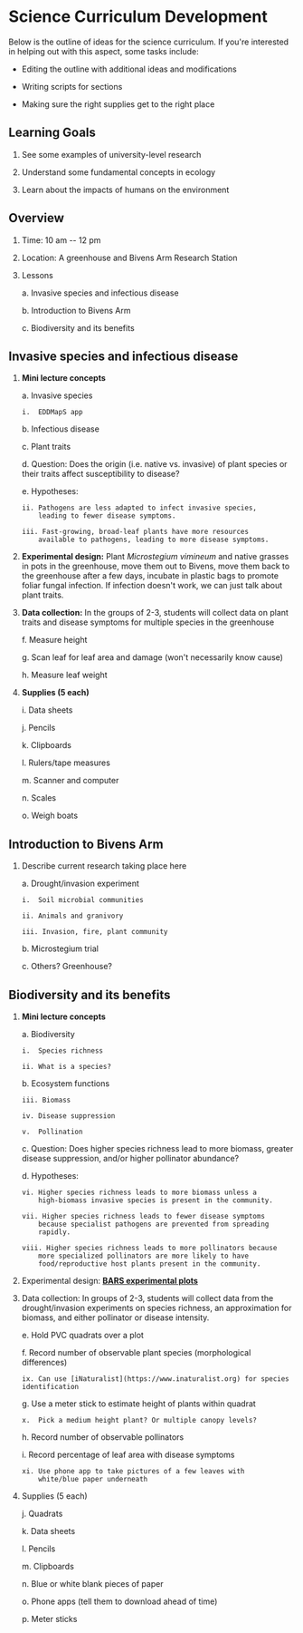 # Science Curriculum Development

Below is the outline of ideas for the science curriculum. If you're
interested in helping out with this aspect, some tasks include:

-   Editing the outline with additional ideas and modifications

-   Writing scripts for sections

-   Making sure the right supplies get to the right place

## Learning Goals

1.  See some examples of university-level research

2.  Understand some fundamental concepts in ecology

3.  Learn about the impacts of humans on the environment

## Overview

1.  Time: 10 am -- 12 pm

2.  Location: A greenhouse and Bivens Arm Research Station

3.  Lessons

    a.  Invasive species and infectious disease

    b.  Introduction to Bivens Arm

    c.  Biodiversity and its benefits

## Invasive species and infectious disease

1.  **Mini lecture concepts**

    a.  Invasive species

        i.  EDDMapS app

    b.  Infectious disease

    c.  Plant traits

    d.  Question: Does the origin (i.e. native vs. invasive) of plant
        species or their traits affect susceptibility to disease?

    e.  Hypotheses:

        ii. Pathogens are less adapted to infect invasive species,
            leading to fewer disease symptoms.

        iii. Fast-growing, broad-leaf plants have more resources
            available to pathogens, leading to more disease symptoms.

2.  **Experimental design:** Plant *Microstegium vimineum* and native
    grasses in pots in the greenhouse, move them out to Bivens, move
    them back to the greenhouse after a few days, incubate in plastic
    bags to promote foliar fungal infection. If infection doesn't work,
    we can just talk about plant traits.

3.  **Data collection:** In the groups of 2-3, students will collect data on
    plant traits and disease symptoms for multiple species in the
    greenhouse

    f.  Measure height

    g.  Scan leaf for leaf area and damage (won't necessarily know cause)

    h.  Measure leaf weight

4.  **Supplies (5 each)**

    i.  Data sheets

    j.  Pencils

    k.  Clipboards

    l.  Rulers/tape measures

    m.  Scanner and computer

    n.  Scales

    o.  Weigh boats

## Introduction to Bivens Arm

1.  Describe current research taking place here

    a.  Drought/invasion experiment

        i.  Soil microbial communities

        ii. Animals and granivory
        
        iii. Invasion, fire, plant community

    b.  Microstegium trial

    c.  Others? Greenhouse?

## Biodiversity and its benefits

1.  **Mini lecture concepts**

    a.  Biodiversity

        i.  Species richness

        ii. What is a species?

    b.  Ecosystem functions

        iii. Biomass

        iv. Disease suppression

        v.  Pollination

    c.  Question: Does higher species richness lead to more biomass,
        greater disease suppression, and/or higher pollinator abundance?

    d.  Hypotheses:

        vi. Higher species richness leads to more biomass unless a
            high-biomass invasive species is present in the community.

        vii. Higher species richness leads to fewer disease symptoms
            because specialist pathogens are prevented from spreading
            rapidly.

        viii. Higher species richness leads to more pollinators because
            more specialized pollinators are more likely to have
            food/reproductive host plants present in the community.

2.  Experimental design:
    [**BARS experimental plots**](https://doi.org/10.1002/ece3.2729)

3.  Data collection: In groups of 2-3, students will collect data from
    the drought/invasion experiments on species richness, an
    approximation for biomass, and either pollinator or disease
    intensity.

    e.  Hold PVC quadrats over a plot

    f.  Record number of observable plant species (morphological
        differences)

        ix. Can use [iNaturalist](https://www.inaturalist.org) for species identification

    g.  Use a meter stick to estimate height of plants within quadrat

        x.  Pick a medium height plant? Or multiple canopy levels?

    h.  Record number of observable pollinators

    i.  Record percentage of leaf area with disease symptoms

        xi. Use phone app to take pictures of a few leaves with
            white/blue paper underneath

4.  Supplies (5 each)

    j.  Quadrats

    k.  Data sheets

    l.  Pencils

    m.  Clipboards

    n.  Blue or white blank pieces of paper

    o.  Phone apps (tell them to download ahead of time)

    p.  Meter sticks
